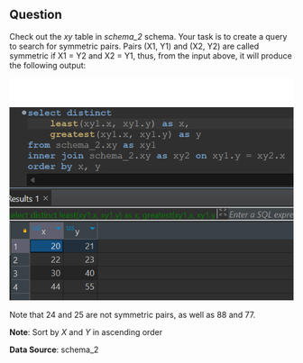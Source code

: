 ## Question

Check out the *xy* table in *schema_2* schema. Your task is to create a query to search for symmetric pairs. Pairs (X1, Y1) and (X2, Y2) are called symmetric if X1 = Y2 and X2 = Y1, thus, from the input above, it will produce the following output:

![Table Query](query7.png)

Note that 24 and 25 are not symmetric pairs, as well as 88 and 77.

**Note**: Sort by *X* and *Y* in ascending order

**Data Source**: schema_2